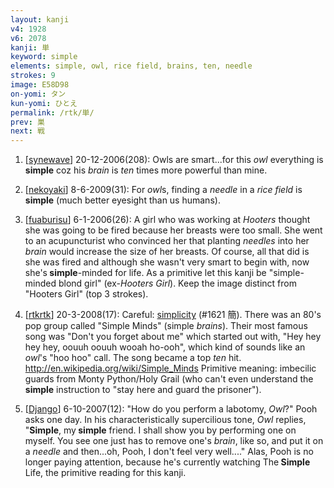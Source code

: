 ```yaml
---
layout: kanji
v4: 1928
v6: 2078
kanji: 単
keyword: simple
elements: simple, owl, rice field, brains, ten, needle
strokes: 9
image: E58D98
on-yomi: タン
kun-yomi: ひとえ
permalink: /rtk/単/
prev: 巣
next: 戦
---
```


1) [<a href="http://kanji.koohii.com/profile/synewave">synewave</a>] 20-12-2006(208): Owls are smart...for this <em>owl</em> everything is<strong> simple</strong> coz his <em>brain</em> is <em>ten</em> times more powerful than mine.

2) [<a href="http://kanji.koohii.com/profile/nekoyaki">nekoyaki</a>] 8-6-2009(31): For <em>owl</em>s, finding a <em>needle</em> in a <em>rice field</em> is<strong> simple</strong> (much better eyesight than us humans).

3) [<a href="http://kanji.koohii.com/profile/fuaburisu">fuaburisu</a>] 6-1-2006(26): A girl who was working at <em>Hooters</em> thought she was going to be fired because her breasts were too small. She went to an acupuncturist who convinced her that planting <em>needles</em> into her <em>brain</em> would increase the size of her breasts. Of course, all that did is she was fired and although she wasn&#039;t very smart to begin with, now she&#039;s<strong> simple</strong>-minded for life. As a primitive let this kanji be &quot;simple-minded blond girl&quot; (ex-<em>Hooters Girl</em>). Keep the image distinct from &quot;Hooters Girl&quot; (top 3 strokes).

4) [<a href="http://kanji.koohii.com/profile/rtkrtk">rtkrtk</a>] 20-3-2008(17): Careful: <a href="../v4/1621.html">simplicity</a> (#1621 簡). There was an 80&#039;s pop group called &quot;Simple Minds&quot; (simple <em>brains</em>). Their most famous song was &quot;Don&#039;t you forget about me&quot; which started out with, &quot;Hey hey hey hey, oouuh oouuh wooah ho-ooh&quot;, which kind of sounds like an <em>owl</em>&#039;s &quot;hoo hoo&quot; call. The song became a top <em>ten</em> hit. <a href="http://en.wikipedia.org/wiki/Simple_Minds">http://en.wikipedia.org/wiki/Simple_Minds</a> Primitive meaning: imbecilic guards from Monty Python/Holy Grail (who can&#039;t even understand the<strong> simple</strong> instruction to &quot;stay here and guard the prisoner&quot;).

5) [<a href="http://kanji.koohii.com/profile/Django">Django</a>] 6-10-2007(12): &quot;How do you perform a labotomy, <em>Owl</em>?&quot; Pooh asks one day. In his characteristically supercilious tone, <em>Owl</em> replies, &quot;<strong>Simple</strong>, my<strong> simple</strong> friend. I shall show you by performing one on myself. You see one just has to remove one&#039;s <em>brain</em>, like so, and put it on a <em>needle</em> and then...oh, Pooh, I don&#039;t feel very well....&quot; Alas, Pooh is no longer paying attention, because he&#039;s currently watching The<strong> Simple</strong> Life, the primitive reading for this kanji.

